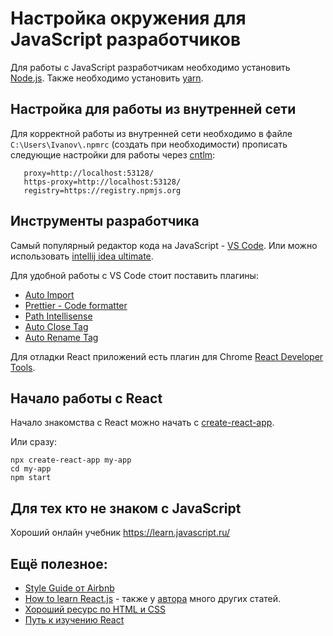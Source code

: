 # Настройка окружения для JavaScript разработчиков

Для работы с JavaScript разработчикам необходимо установить [Node.js](https://nodejs.org).
Также необходимо установить [yarn](https://yarnpkg.com/en/docs/install).

## Настройка для работы из внутренней сети

Для корректной работы из внутренней сети необходимо в файле `C:\Users\Ivanov\.npmrc` (создать при необходимости) прописать следующие настройки для работы через [cntlm](https://github.com/Jepria/doc/blob/master/cntlm-settings-for-npm-yarn-maven.md):

```
   proxy=http://localhost:53128/
   https-proxy=http://localhost:53128/
   registry=https://registry.npmjs.org
```

## Инструменты разработчика

Самый популярный редактор кода на JavaScript - [VS Code](https://code.visualstudio.com/).
Или можно использовать [intellij idea ultimate](https://www.jetbrains.com/ru-ru/idea/download).

Для удобной работы с VS Code стоит поставить плагины:

- [Auto Import](https://marketplace.visualstudio.com/items?itemName=steoates.autoimport)
- [Prettier - Code formatter](https://marketplace.visualstudio.com/items?itemName=esbenp.prettier-vscode)
- [Path Intellisense](https://marketplace.visualstudio.com/items?itemName=christian-kohler.path-intellisense)
- [Auto Close Tag](https://marketplace.visualstudio.com/items?itemName=formulahendry.auto-close-tag)
- [Auto Rename Tag](https://marketplace.visualstudio.com/items?itemName=formulahendry.auto-rename-tag)

Для отладки React приложений есть плагин для Chrome [React Developer Tools](https://chrome.google.com/webstore/detail/react-developer-tools/fmkadmapgofadopljbjfkapdkoienihi).

## Начало работы с React

Начало знакомства с React можно начать с [create-react-app](https://ru.reactjs.org/docs/create-a-new-react-app.html).

Или сразу:

```
npx create-react-app my-app
cd my-app
npm start
```

## Для тех кто не знаком с JavaScript

Хороший онлайн учебник https://learn.javascript.ru/

## Ещё полезное:

- [Style Guide от Airbnb](https://github.com/airbnb/javascript)
- [How to learn React.js](https://www.robinwieruch.de/learn-react-js) - также у [автора](https://www.robinwieruch.de/) много других статей.
- [Хороший ресурс по HTML и CSS](http://htmlbook.ru/)
- [Путь к изучению React](https://leanpub.com/the-road-to-learn-react-russian)
